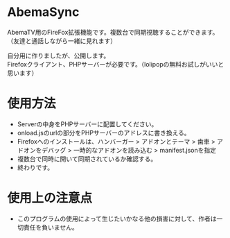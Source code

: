# AbemaSync
AbemaTV用のFireFox拡張機能です。複数台で同期視聴することができます。（友達と通話しながら一緒に見れます）  

自分用に作りましたが、公開します。  
Firefoxクライアント、PHPサーバーが必要です。（lolipopの無料お試しがいいと思います）

# 使用方法
- Serverの中身をPHPサーバーに配置してください。
- onload.jsのurlの部分をPHPサーバーのアドレスに書き換える。
- Firefoxへのインストールは、ハンバーガー > アドオンとテーマ > 歯車 > アドオンをデバッグ > 一時的なアドオンを読み込む > manifest.jsonを指定
- 複数台で同時に開いて同期されているか確認する。
- 終わりです。

# 使用上の注意点
- このプログラムの使用によって生じたいかなる他の損害に対して、作者は一切責任を負いません。
